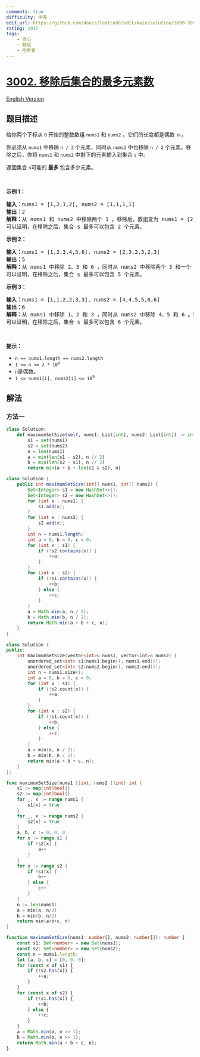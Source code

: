 ```yaml
---
comments: true
difficulty: 中等
edit_url: https://github.com/doocs/leetcode/edit/main/solution/3000-3099/3002.Maximum%20Size%20of%20a%20Set%20After%20Removals/README.md
rating: 1917
tags:
    - 贪心
    - 数组
    - 哈希表
---
```


# [3002. 移除后集合的最多元素数](https://leetcode.cn/problems/maximum-size-of-a-set-after-removals)

[English Version](/solution/3000-3099/3002.Maximum%20Size%20of%20a%20Set%20After%20Removals/README_EN.md)

## 题目描述

<!-- 这里写题目描述 -->

<p>给你两个下标从 <code>0</code> 开始的整数数组 <code>nums1</code> 和 <code>nums2</code> ，它们的长度都是偶数<code> n</code> 。</p>

<p>你必须从 <code>nums1</code> 中移除 <code>n / 2</code> 个元素，同时从 <code>nums2</code> 中也移除 <code>n / 2</code> 个元素。移除之后，你将 <code>nums1</code> 和 <code>nums2</code> 中剩下的元素插入到集合 <code>s</code> 中。</p>

<p>返回集合 <code>s</code>可能的<strong> 最多 </strong>包含多少元素。</p>

<p>&nbsp;</p>

<p><strong class="example">示例 1：</strong></p>

<pre>
<strong>输入：</strong>nums1 = [1,2,1,2], nums2 = [1,1,1,1]
<strong>输出：</strong>2
<strong>解释：</strong>从 nums1 和 nums2 中移除两个 1 。移除后，数组变为 nums1 = [2,2] 和 nums2 = [1,1] 。因此，s = {1,2} 。
可以证明，在移除之后，集合 s 最多可以包含 2 个元素。
</pre>

<p><strong class="example">示例 2：</strong></p>

<pre>
<strong>输入：</strong>nums1 = [1,2,3,4,5,6], nums2 = [2,3,2,3,2,3]
<strong>输出：</strong>5
<strong>解释：</strong>从 nums1 中移除 2、3 和 6 ，同时从 nums2 中移除两个 3 和一个 2 。移除后，数组变为 nums1 = [1,4,5] 和 nums2 = [2,3,2] 。因此，s = {1,2,3,4,5} 。
可以证明，在移除之后，集合 s 最多可以包含 5 个元素。 
</pre>

<p><strong class="example">示例 3：</strong></p>

<pre>
<strong>输入：</strong>nums1 = [1,1,2,2,3,3], nums2 = [4,4,5,5,6,6]
<strong>输出：</strong>6
<strong>解释：</strong>从 nums1 中移除 1、2 和 3 ，同时从 nums2 中移除 4、5 和 6 。移除后，数组变为 nums1 = [1,2,3] 和 nums2 = [4,5,6] 。因此，s = {1,2,3,4,5,6} 。
可以证明，在移除之后，集合 s 最多可以包含 6 个元素。 </pre>

<p>&nbsp;</p>

<p><strong>提示：</strong></p>

<ul>
	<li><code>n == nums1.length == nums2.length</code></li>
	<li><code>1 &lt;= n &lt;= 2 * 10<sup>4</sup></code></li>
	<li><code>n</code>是偶数。</li>
	<li><code>1 &lt;= nums1[i], nums2[i] &lt;= 10<sup>9</sup></code></li>
</ul>

## 解法

### 方法一

<!-- tabs:start -->

```python
class Solution:
    def maximumSetSize(self, nums1: List[int], nums2: List[int]) -> int:
        s1 = set(nums1)
        s2 = set(nums2)
        n = len(nums1)
        a = min(len(s1 - s2), n // 2)
        b = min(len(s2 - s1), n // 2)
        return min(a + b + len(s1 & s2), n)
```

```java
class Solution {
    public int maximumSetSize(int[] nums1, int[] nums2) {
        Set<Integer> s1 = new HashSet<>();
        Set<Integer> s2 = new HashSet<>();
        for (int x : nums1) {
            s1.add(x);
        }
        for (int x : nums2) {
            s2.add(x);
        }
        int n = nums1.length;
        int a = 0, b = 0, c = 0;
        for (int x : s1) {
            if (!s2.contains(x)) {
                ++a;
            }
        }
        for (int x : s2) {
            if (!s1.contains(x)) {
                ++b;
            } else {
                ++c;
            }
        }
        a = Math.min(a, n / 2);
        b = Math.min(b, n / 2);
        return Math.min(a + b + c, n);
    }
}
```

```cpp
class Solution {
public:
    int maximumSetSize(vector<int>& nums1, vector<int>& nums2) {
        unordered_set<int> s1(nums1.begin(), nums1.end());
        unordered_set<int> s2(nums2.begin(), nums2.end());
        int n = nums1.size();
        int a = 0, b = 0, c = 0;
        for (int x : s1) {
            if (!s2.count(x)) {
                ++a;
            }
        }
        for (int x : s2) {
            if (!s1.count(x)) {
                ++b;
            } else {
                ++c;
            }
        }
        a = min(a, n / 2);
        b = min(b, n / 2);
        return min(a + b + c, n);
    }
};
```

```go
func maximumSetSize(nums1 []int, nums2 []int) int {
	s1 := map[int]bool{}
	s2 := map[int]bool{}
	for _, x := range nums1 {
		s1[x] = true
	}
	for _, x := range nums2 {
		s2[x] = true
	}
	a, b, c := 0, 0, 0
	for x := range s1 {
		if !s2[x] {
			a++
		}
	}
	for x := range s2 {
		if !s1[x] {
			b++
		} else {
			c++
		}
	}
	n := len(nums1)
	a = min(a, n/2)
	b = min(b, n/2)
	return min(a+b+c, n)
}
```

```ts
function maximumSetSize(nums1: number[], nums2: number[]): number {
    const s1: Set<number> = new Set(nums1);
    const s2: Set<number> = new Set(nums2);
    const n = nums1.length;
    let [a, b, c] = [0, 0, 0];
    for (const x of s1) {
        if (!s2.has(x)) {
            ++a;
        }
    }
    for (const x of s2) {
        if (!s1.has(x)) {
            ++b;
        } else {
            ++c;
        }
    }
    a = Math.min(a, n >> 1);
    b = Math.min(b, n >> 1);
    return Math.min(a + b + c, n);
}
```

<!-- tabs:end -->

<!-- end -->
